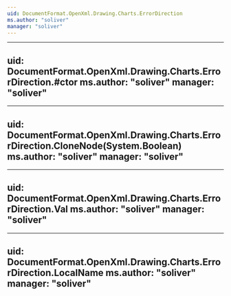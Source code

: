 ```yaml
---
uid: DocumentFormat.OpenXml.Drawing.Charts.ErrorDirection
ms.author: "soliver"
manager: "soliver"
---
```


---
uid: DocumentFormat.OpenXml.Drawing.Charts.ErrorDirection.#ctor
ms.author: "soliver"
manager: "soliver"
---

---
uid: DocumentFormat.OpenXml.Drawing.Charts.ErrorDirection.CloneNode(System.Boolean)
ms.author: "soliver"
manager: "soliver"
---

---
uid: DocumentFormat.OpenXml.Drawing.Charts.ErrorDirection.Val
ms.author: "soliver"
manager: "soliver"
---

---
uid: DocumentFormat.OpenXml.Drawing.Charts.ErrorDirection.LocalName
ms.author: "soliver"
manager: "soliver"
---
